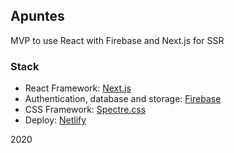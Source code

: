 ## Apuntes

MVP to use React with Firebase and Next.js for SSR

### Stack

- React Framework: [Next.js](https://nextjs.org/)
- Authentication, database and storage: [Firebase](https://firebase.google.com/)
- CSS Framework: [Spectre.css](https://picturepan2.github.io/spectre/index.html)
- Deploy: [Netlify](https://www.netlify.com/)

2020